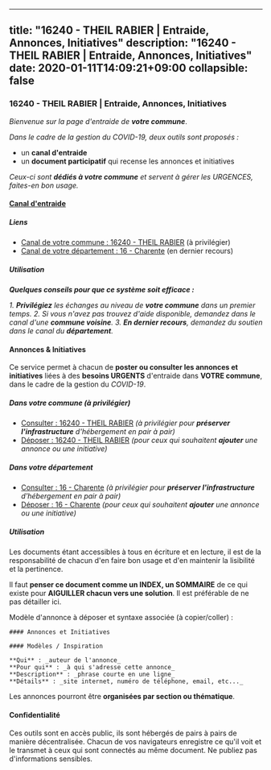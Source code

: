 
---
title: "16240 - THEIL RABIER | Entraide, Annonces, Initiatives"
description: "16240 - THEIL RABIER | Entraide, Annonces, Initiatives"
date: 2020-01-11T14:09:21+09:00
collapsible: false
---

### 16240 - THEIL RABIER | Entraide, Annonces, Initiatives

_Bienvenue sur la page d'entraide de **votre commune**_.

_Dans le cadre de la gestion du COVID-19, deux outils sont proposés :_

- un **canal d'entraide**
- un **document participatif** qui recense les annonces et initiatives

_Ceux-ci sont **dédiés à votre commune** et servent à gérer les URGENCES, faites-en bon usage._

#### [Canal d'entraide](https://entraide.stopcoronavirus.tech/#/channel/16240_theil-rabier)

##### Liens

- [Canal de votre commune : 16240 	- THEIL RABIER](https://entraide.stopcoronavirus.tech/#/channel/16240_theil-rabier) (à privilégier)
- [Canal de votre département : 16 	- Charente](https://entraide.stopcoronavirus.tech/#/channel/16_charente) (en dernier recours)

##### Utilisation

_**Quelques conseils pour que ce système soit efficace :**_

_1. **Privilégiez** les échanges au niveau de **votre commune** dans un premier temps._
_2. Si vous n'avez pas trouvez d'aide disponible, demandez dans le canal d'une **commune voisine**._
_3. **En dernier recours**, demandez du soutien dans le canal du **département**._

#### Annonces & Initiatives


Ce service permet à chacun de **poster ou consulter les annonces et initiatives** liées à des **besoins
URGENTS** d'entraide dans **VOTRE commune**, dans le cadre de la gestion du _COVID-19_.

##### Dans votre commune (à privilégier)

- [Consulter : 16240 	- THEIL RABIER](https://docs.stopcoronavirus.tech/r/markdown/16240_theil-rabier/4XTTMD9656pqbm1yfFCaT3kRMtyfjYf7uhV6QauhawHzXpKJn) _(à privilégier pour **préserver l'infrastructure** d'hébergement en pair à pair)_
- [Déposer : 16240 	- THEIL RABIER](https://docs.stopcoronavirus.tech/w/markdown/16240_theil-rabier/4XTTMD9656pqbm1yfFCaT3kRMtyfjYf7uhV6QauhawHzXpKJn-K3TgUtf6AA4N4dF3TYyAmkaKC99hp61tFU5AhCJq9DPmW4P47mqpejNDeXQpzkREVRXRHfN4zkMTxshHXKp7VGP8jha9mEZ6NU5QDFFwTUx4xLQCaqqajfRcXdjWQ7GWaSiB69sk) _(pour ceux qui souhaitent **ajouter** une annonce ou une initiative)_

##### Dans votre département

- [Consulter : 16 	- Charente](https://docs.stopcoronavirus.tech/r/markdown/16_charente/4XTTM4Hb4btGmQscDATWU3w2eGohcwgqasCDtGWVahJnAEsq8) _(à privilégier pour **préserver l'infrastructure** d'hébergement en pair à pair)_
- [Déposer : 16 	- Charente](https://docs.stopcoronavirus.tech/w/markdown/16_charente/4XTTM4Hb4btGmQscDATWU3w2eGohcwgqasCDtGWVahJnAEsq8-K3TgU9zhAjxEMbYrSr9VB24idAgS7xBryN3TjEsJmsrToRfRc8PWUu9zDXmtMXWLR7TNqZhAPJFsnJ4QbuWpLJvHpyW2q8LZxtsaakTfiMdj4HFsc11ZXzpn4aT8zYKZzSLwV1CA) _(pour ceux qui souhaitent **ajouter** une annonce ou une initiative)_


##### Utilisation

Les documents étant accessibles à tous en écriture et en lecture, il est de la
responsabilité de chacun d'en faire bon usage et d'en maintenir la lisibilité
et la pertinence.

Il faut **penser ce document comme un INDEX, un SOMMAIRE** de ce qui existe
pour **AIGUILLER chacun vers une solution**. Il est préférable de ne pas détailler ici.

Modèle d'annonce à déposer et syntaxe associée (à copier/coller) :

    #### Annonces et Initiatives

    #### Modèles / Inspiration

    **Qui** : _auteur de l'annonce_
    **Pour qui** : _à qui s'adresse cette annonce_
    **Description** : _phrase courte en une ligne_
    **Détails** : _site internet, numéro de téléphone, email, etc..._


Les annonces pourront être **organisées par section ou thématique**.

#### Confidentialité

Ces outils sont en accès public, ils sont hébergés de pairs à pairs de manière décentralisée.
Chacun de vos navigateurs enregistre ce qu'il voit et le transmet à ceux qui sont connectés au même document.
Ne publiez pas d'informations sensibles.
